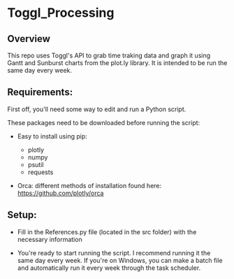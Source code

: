 # Toggl_Processing 

## Overview

This repo uses Toggl's API to grab time traking data and graph it using Gantt and Sunburst charts from the plot.ly library. It is intended to be run the same day every week.

## Requirements:

First off, you'll need some way to edit and run a Python script.

These packages need to be downloaded before running the script:

* Easy to install using pip:
    * plotly
    * numpy
    * psutil
    * requests
    
* Orca: different methods of installation found here: https://github.com/plotly/orca

## Setup:

* Fill in the References.py file (located in the src folder) with the necessary information 

* You're ready to start running the script. I recommend running it the same day every week. If you're on Windows, you can make a batch file and automatically run it every week through the task scheduler.